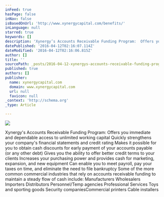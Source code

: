```yaml
---
inFeed: true
hasPage: false
inNav: false
isBasedOnUrl: 'http://www.xynergycapital.com/benefits/'
inLanguage: null
starred: true
keywords: []
description: 'Xynergy’s Accounts Receivable Funding Program:  Offers you immediate and dependable access to unlimited working capital Quickly strengthens your company’s financial statements and credit rating Makes it possible for you to obtain cash discounts for early payment of your accounts payable (or any other debt) Gives you the ability to offer better credit terms to your clients ​Increases your purchasing power and provides cash for marketing, expansion, and new equipment ​Can enable you to meet payroll, pay your taxes on time, and eliminate the need to file bankruptcy Some of the more common commercial industries that rely on accounts receivable funding to maintain a steady flow of cash include:  Manufacturers ​Wholesalers ​Importers ​Distributors ​Personnel/Temp agencies Professional Services ​Toys and sporting goods ​Security companies ​Commercial printers ​Cable installers'
datePublished: '2016-04-12T02:16:07.114Z'
dateModified: '2016-04-12T02:16:06.815Z'
author: []
title: ''
sourcePath: _posts/2016-04-12-xynergys-accounts-receivable-funding-program-offers-you-i.md
published: true
authors: []
publisher:
  name: xynergycapital.com
  domain: www.xynergycapital.com
  url: null
  favicon: null
_context: 'http://schema.org'
_type: Article

---
```

![](https://the-grid-user-content.s3-us-west-2.amazonaws.com/159b244a-f60a-4302-a5a0-e0ad5986dde4.jpg)

Xynergy's Accounts Receivable Funding Program: Offers you immediate and dependable access to unlimited working capital Quickly strengthens your company's financial statements and credit rating Makes it possible for you to obtain cash discounts for early payment of your accounts payable (or any other debt) Gives you the ability to offer better credit terms to your clients ​Increases your purchasing power and provides cash for marketing, expansion, and new equipment ​Can enable you to meet payroll, pay your taxes on time, and eliminate the need to file bankruptcy Some of the more common commercial industries that rely on accounts receivable funding to maintain a steady flow of cash include: Manufacturers ​Wholesalers ​Importers ​Distributors ​Personnel/Temp agencies Professional Services ​Toys and sporting goods ​Security companies ​Commercial printers ​Cable installers